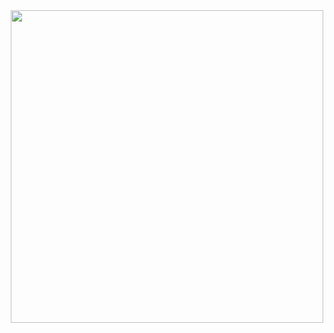 <div id="header" align="center">
<img src="https://media.giphy.com/media/v1.Y2lkPTc5MGI3NjExNHBranFzajBwdjlwd3AyMWQ0bmt0dmhsZmFkYWt4ZXdqOWxqb2RybiZlcD12MV9pbnRlcm5hbF9naWZfYnlfaWQmY3Q9Zw/k0ijJhqrUP4T2EvmJ1/giphy.gif" width="500"/>
</div>
